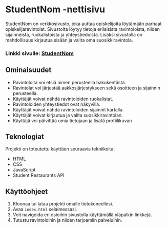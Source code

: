 # StudentNom -nettisivu

StudentNom on verkkosivusto, joka auttaa opiskelijoita löytämään parhaat
opiskelijaravintolat. Sivustolta löytyy tietoja erilaisista ravintoloista,
niiden sijainneista, ruokalistoista ja yhteystiedoista. Lisäksi sivustolla on
mahdollisuus kirjautua sisään ja valita oma suosikkiravintola.

### Linkki sivulle: [StudentNom](https://users.metropolia.fi/~wilmais/yksil%c3%b6projekti/)
## Ominaisuudet

- Ravintoloita voi etsiä nimen perusteella hakukentästä.
- Ravintolat voi järjestää aakkosjärjestykseen sekä osoitteen ja sijainnin perusteella.
- Käyttäjät voivat nähdä ravintoloiden ruokalistat.
- Ravintoloiden yhteystiedot ovat näkyvillä.
- Käyttäjät voivat nähdä ravintoloiden sijainnit kartalla.
- Käyttäjät voivat kirjautua ja valita suosikkiravintolan.
- Käyttäjä voi päivittää omia tietojaan ja lisätä profiilikuvan

## Teknologiat

Projekti on toteutettu käyttäen seuraavia tekniikoita:

- HTML
- CSS
- JavaScript
- Student Restaurants API

## Käyttöohjeet

1. Kloonaa tai lataa projekti omalle tietokoneellesi.
2. Avaa `index.html` selaimessasi.
3. Voit navigoida eri osioihin sivustolla käyttämällä yläpalkin linkkejä.
4. Tutustu ravintoloihin ja niiden tarjoamiin palveluihin.
